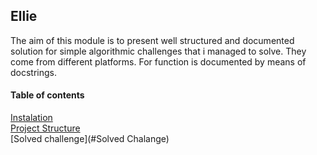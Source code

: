 ## Ellie

The aim of this module is to present well structured and documented solution for simple algorithmic challenges that i managed to solve. They come from different platforms. For function is documented by means of docstrings. 



#### Table of contents
[Instalation](#installation)  
[Project Structure](#ProjectStructure)  
[Solved challenge](#Solved Chalange)  





